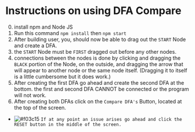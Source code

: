 # Instructions on using DFA Compare

0. install npm and Node JS
1. Run this command `npm install` then `npm start`
2. After building user, you, should now be able to drag out the `START` Node and create a DFA.
3. the `START` Node must be `FIRST` dragged out before any other nodes. 
4. connections between the nodes is done by clicking and dragging the `BLACK` portion of the Node, on the outside, and dragging the arrow that will appear to another node or the same node itself. (Dragging it to itself is a little cumbersome but it does work.)
5. After creating the first DFA go ahead and create the second DFA at the bottom. the first and second DFA CANNOT be connected or the program will not work.
6. After creating both DFAs click on the `Compare DFA's` Button, located at the top of the screen.

- ![#f03c15](https://placehold.co/15x15/f03c15/f03c15.png) `If at any point an issue arises go ahead and click the RESET button in the middle of the screen.`